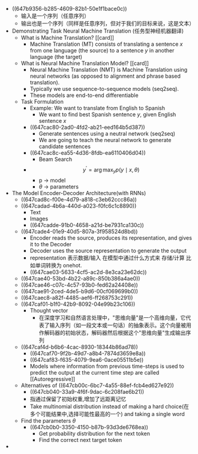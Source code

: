- ((647b9356-b285-4609-82b1-50e1f1bace0c))
	- 输入是一个序列（任意序列）
	- 输出也是一个序列（同样是任意序列，但对于我们的目标来说，这是文本）
- Demonstrating Task Neural Machine Translation (任务型神经机器翻译)
	- What is Machine Translation? [[card]]
		- Machine Translation (MT) consists of translating a sentence $x$ from one language (the source) to a sentence $y$ in another language (the target)
	- What is Neural Machine Translation Model? [[card]]
		- Neural Machine Translation (NMT) is Machine Translation using neural networks (as opposed to alignment and phrase based translation).
		- Typically we use sequence-to-sequence models (seq2seq).
		- These models are end-to-end differentiable
	- Task Formulation
		- Example: We want to translate from English to Spanish
			- We want to find best Spanish sentence $y$, given English sentence  $x$
		- ((647cac80-2ad0-4fd2-ab21-eed164b5d387))
			- Generate sentences using a neutral network (seq2seq)
			- We are going to teach the neural network to generate candidate sentences
		- ((647cac8c-ea55-4d36-8fdb-ea6110406d04))
			- Beam Search
		- $$
		  y^{\prime}=\arg \max _y p(y \mid x, \theta)
		  $$
			- p -> model
			- $\theta$ -> parameters
- The Model Encoder-Decoder Architecture(with RNNs)
	- ((647cad8c-f00e-4d79-a818-c3eb62ccc86a))
	- ((647cadad-4b6a-440d-a023-f0fc6c1c8890))
		- Text
		- Images
		- ((647cadde-91b0-4658-a21d-be7931ca130c))
	- ((647cade4-01e9-40d5-807a-3f958524d8bd))
		- Encoder reads the source, produces its representation, and gives it to the Decoder
		- Decoder uses the source representation to generate the output
		- representation 表示数据/输入 在模型中通过什么方式来 存储/计算 比如单词转换为 onehot.
		- ((647cae03-5633-4cf5-ac2d-8e3ca23e62dc))
	- ((647cae40-53bd-4b22-a89c-850b386a4ae0))
	- ((647cae46-c07c-4c57-93b0-fed62a24408e))
	- ((647cae91-2ced-4de5-b9d6-00cf069699b0))
	- ((647caec8-a82f-4485-aef6-ff268753c291))
	- ((647caf01-b1f0-42b9-8092-04e99b23c106))
		- Thought vector
			- 在深度学习和自然语言处理中，"思维向量"是一个高维向量，它代表了输入序列（如一段文本或一句话）的抽象表示。这个向量被用作解码器的初始状态，解码器然后根据这个"思维向量"生成输出序列
	- ((647caf4d-b6b6-4cac-8930-18344b86ad78))
		- ((647caf70-9f2b-49d7-a8b4-7874d3659e8a))
		- ((647caf83-f635-4079-9ea6-0ace05511b5e))
		- Models where information from previous time-steps is used to predict the output at the current time step are called [[Autoregressive]]
	- Alternatives of ((647cb00c-6bc7-4a55-88ef-fcb4ed627e92))
		- ((647cb040-33a9-4f6f-9dac-6c208fae6b21))
		- 指通过保留了初始权重,增加了远距离记忆
		- Take multinomial distribution instead of making a hard choice(在多个可能结果中,选择可能性最高的一个) and taking a single word
	- Find the parameters $\theta$
		- ((647cb0b0-3350-4150-b87b-93d3de6768ea))
			- Get probability distribution for the next token
			- Find the correct next target token
-